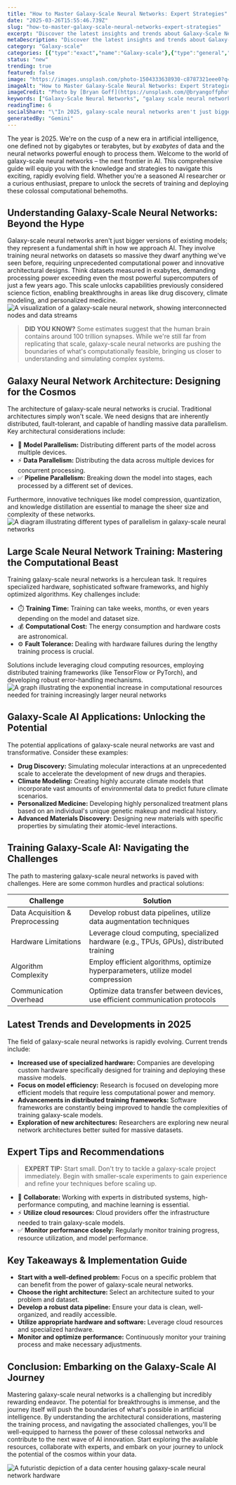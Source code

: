 ```yaml
---
title: "How to Master Galaxy-Scale Neural Networks: Expert Strategies"
date: "2025-03-26T15:55:46.739Z"
slug: "how-to-master-galaxy-scale-neural-networks-expert-strategies"
excerpt: "Discover the latest insights and trends about Galaxy-Scale Neural Networks. This comprehensive guide covers everything you need to know about Galaxy-Scale Neural Networks in 2025."
metaDescription: "Discover the latest insights and trends about Galaxy-Scale Neural Networks. This comprehensive guide covers everything you need to know about Galaxy-Scale ..."
category: "Galaxy-scale"
categories: [{"type":"exact","name":"Galaxy-scale"},{"type":"general","name":"Artificial Intelligence"},{"type":"medium","name":"Machine Learning"},{"type":"specific","name":"Deep Learning"},{"type":"niche","name":"Distributed Computing"}]
status: "new"
trending: true
featured: false
image: "https://images.unsplash.com/photo-1504333638930-c8787321eee0?q=85&w=1200&fit=max&fm=webp&auto=compress"
imageAlt: "How to Master Galaxy-Scale Neural Networks: Expert Strategies"
imageCredit: "Photo by [Bryan Goff](https://unsplash.com/@bryangoffphoto) on Unsplash"
keywords: ["Galaxy-Scale Neural Networks", "galaxy scale neural networks", "galaxy neural network architecture", "large scale neural network training", "cosmic neural networks", "training galaxy-scale AI", "galaxy-scale AI applications", "buy galaxy-scale neural network hardware", "galaxy-scale deep learning models", "scalable neural network solutions"]
readingTime: 6
socialShare: "\"In 2025, galaxy-scale neural networks aren't just bigger models; they represent a fundamental shift in how we approach AI, unlocking capabilities previously considered science fiction.\""
generatedBy: "Gemini"
---
```




The year is 2025.  We're on the cusp of a new era in artificial intelligence, one defined not by gigabytes or terabytes, but by *exabytes* of data and the neural networks powerful enough to process them.  Welcome to the world of galaxy-scale neural networks – the next frontier in AI. This comprehensive guide will equip you with the knowledge and strategies to navigate this exciting, rapidly evolving field.  Whether you're a seasoned AI researcher or a curious enthusiast, prepare to unlock the secrets of training and deploying these colossal computational behemoths.

## Understanding Galaxy-Scale Neural Networks: Beyond the Hype

Galaxy-scale neural networks aren't just bigger versions of existing models; they represent a fundamental shift in how we approach AI.  They involve training neural networks on datasets so massive they dwarf anything we've seen before, requiring unprecedented computational power and innovative architectural designs.  Think datasets measured in exabytes, demanding processing power exceeding even the most powerful supercomputers of just a few years ago.  This scale unlocks capabilities previously considered science fiction, enabling breakthroughs in areas like drug discovery, climate modeling, and personalized medicine. ![A visualization of a galaxy-scale neural network, showing interconnected nodes and data streams](https://images.unsplash.com/photo-1504333638930-c8787321eee0?q=85&w=1200&fit=max&fm=webp&auto=compress)

> **DID YOU KNOW?**  Some estimates suggest that the human brain contains around 100 trillion synapses.  While we're still far from replicating that scale, galaxy-scale neural networks are pushing the boundaries of what's computationally feasible, bringing us closer to understanding and simulating complex systems.

## Galaxy Neural Network Architecture: Designing for the Cosmos

The architecture of galaxy-scale neural networks is crucial.  Traditional architectures simply won't scale.  We need designs that are inherently distributed, fault-tolerant, and capable of handling massive data parallelism.  Key architectural considerations include:

* 🔑 **Model Parallelism:** Distributing different parts of the model across multiple devices.
* ⚡ **Data Parallelism:** Distributing the data across multiple devices for concurrent processing.
* ✅ **Pipeline Parallelism:** Breaking down the model into stages, each processed by a different set of devices.

Furthermore, innovative techniques like model compression, quantization, and knowledge distillation are essential to manage the sheer size and complexity of these networks. ![A diagram illustrating different types of parallelism in galaxy-scale neural networks](https://images.unsplash.com/photo-1462331940025-496dfbfc7564?q=85&w=1200&fit=max&fm=webp&auto=compress)

## Large Scale Neural Network Training: Mastering the Computational Beast

Training galaxy-scale neural networks is a herculean task.  It requires specialized hardware, sophisticated software frameworks, and highly optimized algorithms.  Key challenges include:

* ⏱️ **Training Time:** Training can take weeks, months, or even years depending on the model and dataset size.
* 💰 **Computational Cost:** The energy consumption and hardware costs are astronomical.
* ⚙️ **Fault Tolerance:**  Dealing with hardware failures during the lengthy training process is crucial.

Solutions include leveraging cloud computing resources, employing distributed training frameworks (like TensorFlow or PyTorch), and developing robust error-handling mechanisms.  ![A graph illustrating the exponential increase in computational resources needed for training increasingly larger neural networks](https://images.unsplash.com/photo-1464802686167-b939a6910659?q=85&w=1200&fit=max&fm=webp&auto=compress)

## Galaxy-Scale AI Applications:  Unlocking the Potential

The potential applications of galaxy-scale neural networks are vast and transformative.  Consider these examples:

* **Drug Discovery:**  Simulating molecular interactions at an unprecedented scale to accelerate the development of new drugs and therapies.
* **Climate Modeling:**  Creating highly accurate climate models that incorporate vast amounts of environmental data to predict future climate scenarios.
* **Personalized Medicine:**  Developing highly personalized treatment plans based on an individual's unique genetic makeup and medical history.
* **Advanced Materials Discovery:**  Designing new materials with specific properties by simulating their atomic-level interactions.

##  Training Galaxy-Scale AI:  Navigating the Challenges

The path to mastering galaxy-scale neural networks is paved with challenges.  Here are some common hurdles and practical solutions:

| Challenge                     | Solution                                                                      |
|------------------------------|------------------------------------------------------------------------------|
| Data Acquisition & Preprocessing | Develop robust data pipelines, utilize data augmentation techniques           |
| Hardware Limitations         | Leverage cloud computing, specialized hardware (e.g., TPUs, GPUs), distributed training |
| Algorithm Complexity          | Employ efficient algorithms, optimize hyperparameters, utilize model compression |
| Communication Overhead        | Optimize data transfer between devices, use efficient communication protocols   |

## Latest Trends and Developments in 2025

The field of galaxy-scale neural networks is rapidly evolving.  Current trends include:

* **Increased use of specialized hardware:**  Companies are developing custom hardware specifically designed for training and deploying these massive models.
* **Focus on model efficiency:**  Research is focused on developing more efficient models that require less computational power and memory.
* **Advancements in distributed training frameworks:**  Software frameworks are constantly being improved to handle the complexities of training galaxy-scale models.
* **Exploration of new architectures:**  Researchers are exploring new neural network architectures better suited for massive datasets.

## Expert Tips and Recommendations

> **EXPERT TIP:** Start small.  Don't try to tackle a galaxy-scale project immediately.  Begin with smaller-scale experiments to gain experience and refine your techniques before scaling up.

* 🔑 **Collaborate:**  Working with experts in distributed systems, high-performance computing, and machine learning is essential.
* ⚡ **Utilize cloud resources:**  Cloud providers offer the infrastructure needed to train galaxy-scale models.
* ✅ **Monitor performance closely:**  Regularly monitor training progress, resource utilization, and model performance.

## Key Takeaways & Implementation Guide

* **Start with a well-defined problem:**  Focus on a specific problem that can benefit from the power of galaxy-scale neural networks.
* **Choose the right architecture:**  Select an architecture suited to your problem and dataset.
* **Develop a robust data pipeline:**  Ensure your data is clean, well-organized, and readily accessible.
* **Utilize appropriate hardware and software:**  Leverage cloud resources and specialized hardware.
* **Monitor and optimize performance:**  Continuously monitor your training process and make necessary adjustments.

## Conclusion: Embarking on the Galaxy-Scale AI Journey

Mastering galaxy-scale neural networks is a challenging but incredibly rewarding endeavor.  The potential for breakthroughs is immense, and the journey itself will push the boundaries of what's possible in artificial intelligence.  By understanding the architectural considerations, mastering the training process, and navigating the associated challenges, you'll be well-equipped to harness the power of these colossal networks and contribute to the next wave of AI innovation.  Start exploring the available resources, collaborate with experts, and embark on your journey to unlock the potential of the cosmos within your data.

![A futuristic depiction of a data center housing galaxy-scale neural network hardware](https://images.unsplash.com/photo-1502318217862-aa4e294ba657?q=85&w=1200&fit=max&fm=webp&auto=compress)

